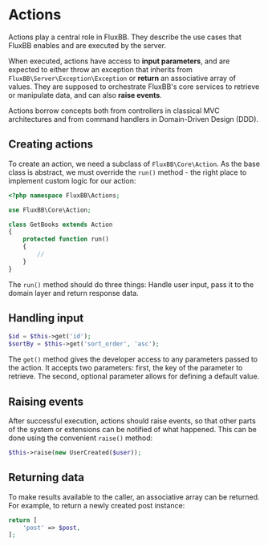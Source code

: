 # Actions

Actions play a central role in FluxBB. They describe the use cases that FluxBB enables and are executed by the server.

When executed, actions have access to **input parameters**, and are expected to either throw an exception that inherits from `FluxBB\Server\Exception\Exception` or **return** an associative array of values. They are supposed to orchestrate FluxBB's core services to retrieve or manipulate data, and can also **raise events**.

Actions borrow concepts both from controllers in classical MVC architectures and from command handlers in Domain-Driven Design (DDD).

## Creating actions

To create an action, we need a subclass of `FluxBB\Core\Action`. As the base class is abstract, we must override the `run()` method - the right place to implement custom logic for our action:

```php
<?php namespace FluxBB\Actions;

use FluxBB\Core\Action;

class GetBooks extends Action
{
    protected function run()
    {
        //
    }
}
```

The `run()` method should do three things: Handle user input, pass it to the domain layer and return response data.

## Handling input

```php
$id = $this->get('id');
$sortBy = $this->get('sort_order', 'asc');
```

The `get()` method gives the developer access to any parameters passed to the action. It accepts two parameters: first, the key of the parameter to retrieve. The second, optional parameter allows for defining a default value.

## Raising events

After successful execution, actions should raise events, so that other parts of the system or extensions can be notified of what happened. This can be done using the convenient `raise()` method:

```php
$this->raise(new UserCreated($user));
```

## Returning data

To make results available to the caller, an associative array can be returned. For example, to return a newly created post instance:

```php
return [
    'post' => $post,
];
```
